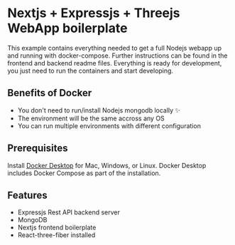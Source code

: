 # Nextjs + Expressjs + Threejs WebApp boilerplate 

This example contains everything needed to get a full Nodejs webapp up and running with docker-compose.
Further instructions can be found in the frontend and backend readme files.
Everything is ready for development, you just need to run the containers and start developing.

## Benefits of Docker

- You don't need to run/install Nodejs mongodb locally ✨
- The environment will be the same accross any OS
- You can run multiple environments with different configuration

## Prerequisites

Install [Docker Desktop](https://docs.docker.com/get-docker) for Mac, Windows, or Linux. Docker Desktop includes Docker Compose as part of the installation.

## Features

- Expressjs Rest API backend server
- MongoDB 
- Nextjs frontend boilerplate
- React-three-fiber installed

